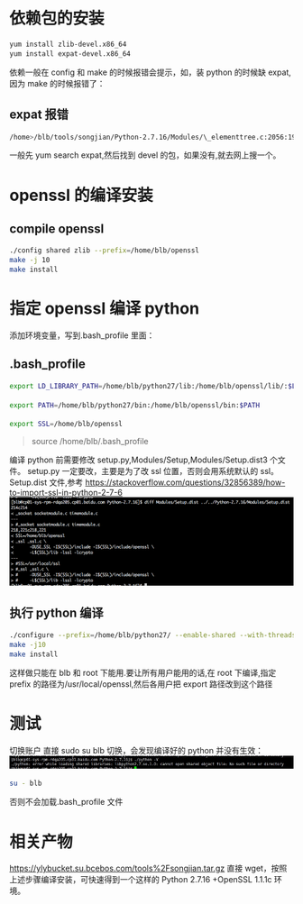 # 依赖包的安装

```bash
yum install zlib-devel.x86_64
yum install expat-devel.x86_64
```

依赖一般在 config 和 make 的时候报错会提示，如，装 python 的时候缺 expat,因为 make 的时候报错了：

## expat 报错

```bash
/home>/blb/tools/songjian/Python-2.7.16/Modules/\_elementtree.c:2056:19: error: expat.h: No such file or directory
```

一般先 yum search expat,然后找到 devel 的包，如果没有,就去网上搜一个。

# openssl 的编译安装

## compile openssl

```bash
./config shared zlib --prefix=/home/blb/openssl
make -j 10
make install
```

# 指定 openssl 编译 python

添加环境变量，写到.bash_profile 里面：

## .bash_profile

```bash
export LD_LIBRARY_PATH=/home/blb/python27/lib:/home/blb/openssl/lib/:$LD_LIBRARY_PATH

export PATH=/home/blb/python27/bin:/home/blb/openssl/bin:$PATH

export SSL=/home/blb/openssl
```

> source /home/blb/.bash_profile

编译 python 前需要修改 setup.py,Modules/Setup,Modules/Setup.dist3 个文件。
setup.py 一定要改，主要是为了改 ssl 位置，否则会用系统默认的 ssl。
Setup.dist 文件,参考
https://stackoverflow.com/questions/32856389/how-to-import-ssl-in-python-2-7-6
![image](https://github.com/hakujyo/studynotes/blob/master/pictures/Setup.dist.PNG)

## 执行 python 编译

```bash
./configure --prefix=/home/blb/python27/ --enable-shared --with-threads --enable-unicode=ucs4 --with-system-expat --with-system-ffi
make -j10
make install
```

这样做只能在 blb 和 root 下能用.要让所有用户能用的话,在 root 下编译,指定 prefix 的路径为/usr/local/openssl,然后各用户把 export 路径改到这个路径

# 测试

切换账户
直接 sudo su blb 切换，会发现编译好的 python 并没有生效：
![image](https://github.com/hakujyo/studynotes/blob/master/pictures/python_error.JPG)

```bash
su - blb
```

否则不会加载.bash_profile 文件

# 相关产物

https://ylybucket.su.bcebos.com/tools%2Fsongjian.tar.gz
直接 wget，按照上述步骤编译安装，可快速得到一个这样的 Python 2.7.16 +OpenSSL 1.1.1c 环境。
